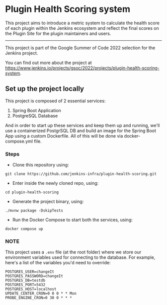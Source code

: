 # Plugin Health Scoring system

This project aims to introduce a metric system to calculate the health score of each plugin within the Jenkins ecosystem and reflect the final scores on the Plugin Site for the plugin maintainers and users.

---

This project is part of the Google Summer of Code 2022 selection for the Jenkins project.

You can find out more about the project at https://www.jenkins.io/projects/gsoc/2022/projects/plugin-health-scoring-system.

## Set up the project locally

This project is composed of 2 essential services:
1. Spring Boot Application
2. PostgreSQL Database

And in order to start up these services and keep them up and running, we'll use a containerized PostgrSQL DB and build an image for the Spring Boot App using a custom Dockerfile.
All of this will be done via docker-compose.yml file.

### Steps
- Clone this repository using:
```
git clone https://github.com/jenkins-infra/plugin-health-scoring.git
```
- Enter inside the newly cloned repo, using:
```
cd plugin-health-scoring
```
- Generate the project binary, using:
```
./mvnw package -DskipTests
```
- Run the Docker Compose to start both the services, using:
```
docker compose up
```

### NOTE
This project uses a `.env` file (at the root folder) where we store our environment variables used for connecting to the database.
For example, here's a list of the variables you'd need to override:

```
POSTGRES_USER=changeIt
POSTGRES_PASSWORD=changeIt
POSTGRES_DB=testdb
POSTGRES_PORT=5432
POSTGRES_HOST=localhost
UPDATE_CENTER_CRON=0 0 0 * * Mon
PROBE_ENGINE_CRON=0 30 0 * * *
```
